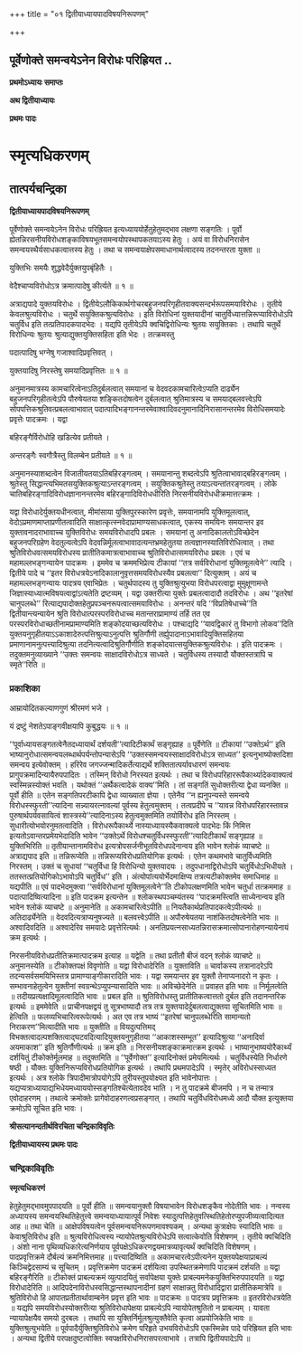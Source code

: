 +++
title = "०१ द्वितीयाध्यायपादविषयनिरूपणम्"

+++


## पूर्वेणोक्ते समन्वयेऽनेन विरोधः परिह्रियत ..

**प्रथमोऽध्यायः समाप्तः**

**अथ द्वितीयाध्यायः**

**प्रथमः पादः**

# **स्मृत्यधिकरणम्**

## **तात्पर्यचन्द्रिका**

**द्वितीयाध्यायपादविषयनिरूपणम्**

पूर्वेणोक्ते समन्वयेऽनेन विरोधः परिह्रियत इत्यध्याययोर्हेतुहेतुमद्भाव लक्षणा सङ्गतिः । पूर्वो ह्येतन्निरसनीयविरोधशङ्काविषयभूतसमन्वयोपस्थापकतयाऽस्य हेतुः । अयं वा विरोधनिरासेन समन्वयस्थैर्यसाधकत्वात्तस्य हेतुः । तथा च समन्वयाक्षेपसमाधानार्थत्वादस्य तदनन्तरता युक्ता ॥

युक्तिभिः समयैः शुद्धवेदैर्युक्तयुपबृंहितैः ।

वेदैश्चाप्यविरोधोऽत्र क्रमात्पादेषु कीर्त्यते ॥ १ ॥

अत्राद्यपादे युक्तयविरोधः । द्वितीयेऽलौकिकार्थगोचरबहुजनपरिगृहीतवाक्यसन्दर्भरूपसमयाविरोधः । तृतीये केवलश्रुत्यविरोधः । चतुर्थे सयुक्तिकश्रुत्यविरोधः । इति विरोधिनां युक्तयादीनां चातुर्विध्यात्तन्निरूप्याविरोधोऽपि चतुर्विध इति तत्प्रतिपादकपादभेदः । यद्यपि तृतीयेऽपि क्वचिद्विरोधिन्यः श्रुतयः सयुक्तिकाः । तथापि चतुर्थे विरोधिन्यः श्रुतयः श्रुत्याद्युक्तयुक्तिसहिता इति भेदः । तत्क्रमस्तु

पदात्पादिषु भग्नेषु गजाश्वादिप्रवृत्तिवत् ।

युक्तयादिषु निरस्तेषु समयादिप्रवृत्तितः ॥ १ ॥

अनुमानमात्रस्य कामचारित्वेनाऽतिदुर्बलत्वात् समयानां च वेदवदकामचारित्वेऽप्यति दार्ढ्येन बहुजनपरिगृहीतत्वेऽपि पौरुषेयतया शङ्कितदोषत्वेन दुर्बलत्वात् श्रुतिमात्रस्य च समयाद्बलवत्त्वेऽपि सोपपत्तिकश्रुतिवत्प्रबलत्वाभावात् पदात्पादिभङ्गानन्तरमेवाश्वादिवदनुमानादिनिरासानन्तरमेव विरोधिसमयादेः प्रवृत्तेः पादक्रमः । यद्वा

बहिरङ्गैर्विरोधोहि खडित्येव प्रतीयते ।

अन्तरङ्गैः स्वगौत्रैस्तु विलम्बेन प्रतीयते ॥ १ ॥

अनुमानस्याशब्दत्वेन विजातीयतयाऽतिबहिरङ्गत्वम् । समयानान्तु शब्दत्वेऽपि श्रुतित्वाभावाद्बहिरङ्गत्वम् । श्रुतेस्तु सिद्धान्त्यभिमतसयुक्तिकश्रुत्याऽन्तरङ्गत्वम् । सयुक्तिकश्रुतेस्तु तयाऽत्यन्तांतरङ्गत्वम् । लोके चातिबहिरङ्गादिविरोधज्ञानानन्तरमेव बहिरङ्गादिविरोधधीरिति निरसनीयविरोधधीक्रमात्तत्क्रमः ।

यद्वा विरोधादेर्युक्तयधीनत्वात्, मीमांसाया युक्तिपुरस्कारेण प्रवृत्तेः, समयानामपि युक्तिमूलत्वात्, वेदोऽप्रमाणमाप्ताप्रणीतत्वादिति साक्षात्कृत्स्नवेदाप्रामाण्यसाधकत्वात्, एकस्य समयिनः समयान्तर इव युक्तावनादराभावाच्च युक्तिविरोधः समयविरोधादपि प्रबलः । समयानां तु अनादिकालतोऽविच्छेदेन बहुजनपरिग्रहेण वेदतुल्यत्वेऽपि वेदवन्निर्मूलत्वाभावादत्यन्तभ्रमहेतुतया तत्वज्ञानस्यातिविरोधित्वात् । तथा श्रुतिविरोधवत्समयविरोधस्य प्रातीतिकमात्रत्वाभावाच्च श्रुतिविरोधात्समयविरोधः प्रबलः । एवं च महामल्लभङ्गन्यायेन पादक्रमः । इममेव च क्रममभिप्रेत्य टीकायां ‘‘तत्र सर्वविरोधानां युक्तिमूलत्वेने’’ त्यादि । द्वितीये पादे च ‘‘इतर विरोधत्रयेऽनादिकालानुवृत्तसमयविरोधस्यैव प्रबलत्वा’’ दित्युक्तम् । अयं च महामल्लभङ्गन्यायः पादत्रय एवाभिप्रेतः । चतुर्थपादस्य तु युक्तिश्रुत्युभया विरोधपरत्वाद्वा मुमुक्षूणामन्ते जिज्ञास्याध्यात्मविषयत्वाद्वांऽत्यतेति द्रष्टव्यम् । यद्वा उक्तरीत्या युक्तेः प्रबलत्वादादौ तदविरोधः । अथ ‘‘इतरेषां चानुपलब्धे’’ रित्याद्यपादोक्तहेतुप्रपञ्चनरूपत्वात्समयाविरोधः । अनन्तरं यदि ‘‘विप्रतिषेधाच्चे’’ति द्वितीयान्त्यन्यायेन श्रुति विरोधात्परस्परविरोधाच्च मतान्तराप्रामाण्यं तर्हि तत एव परस्परविरोधाच्छतीनामप्रामाण्यमिति शङ्कोदयाच्छत्यविरोधः । पश्चाद्यदि ‘‘यावद्विकारं तु विभागो लोकव’’दिति युक्तयनुगृहीतयाऽऽकाशादेरुत्पत्तिश्रुत्याऽनुत्पत्ति श्रुतिर्गौणी तर्ह्युपादानाऽभावादियुक्तिसहितया प्रमाणानामनुत्पत्त्यादिश्रुत्या तदनित्यत्वादिश्रुतिर्गौणीति शङ्कोदयात्सयुक्तिकश्रुत्यविरोधः । इति पादक्रमः । तदुक्तमनुव्याख्याने ‘‘उक्तः समन्वयः साक्षादविरोधोऽत्र साध्यते । चतुर्विधस्य तस्यादौ यौक्तस्तत्रापि च स्मृते’’रिति ॥

### **प्रकाशिका**

आम्रायोदितकल्याणगुणं श्रीरमणं भजे ।

यं द्रष्टुं नेशतेऽपाङ्गवीक्षयापि कुबुद्धयः ॥ १ ॥

‘‘पूर्वाध्यायसङ्गतत्वेनैतदध्यायार्थं दर्शयती’’त्यादिटीकार्थं सङ्गृह्याह ॥ पूर्वेणेति ॥ टीकायां ‘‘उक्तेऽर्थ’’ इति भाष्यानुरोधात्समन्वयलब्धार्थपर्यन्तोपन्यासेऽपि ‘‘उक्तस्समन्वयस्साक्षादविरोधोऽत्र साध्यत’’ इत्यनुभाष्योक्तदिशा समन्वय इत्येवोक्तम् । हरिरेव जगज्जन्मादिकर्तेत्याद्यर्थे शक्तितात्पर्यावधारणं समन्वयः प्रागुपक्रमादिन्यायैरुपपादितः । तस्मिन् विरोधो निरस्यत इत्यर्थः । तथा च विरोधपरिहाररूपैकार्थ्यादेकवाक्यत्वं स्वस्मिन्नस्योक्तं भवति । यथोक्तं ‘‘अर्थैकत्वादेकं वाक्य’’मिति । तां सङ्गतिं सुधोक्तरीत्या द्वेधा व्यनक्ति ॥ पूर्वो हीति ॥ एतेन सङ्गतिपरटीकापि द्वेधा व्याख्याता ज्ञेया । एतेनैव ‘‘न ह्यनुपन्यस्ते समन्वये विरोधस्स्फुरती’’त्यादिना सन्न्यायरत्नावल्यां पूर्वस्य हेतुत्वमुक्तम् । तत्वप्रदीपे च ‘‘यावन्न विरोधपरिहारस्तावन्न पुरुषार्थपर्यवसायित्वं शास्त्रस्ये’’त्यादिनाऽस्य हेतुत्वमुक्तमिति तयोर्विरोध इति निरस्तम् । सुधारीत्योभयोरनुमतत्वादिति । विरोधरूपैकार्थ्ये नास्याध्यायस्यैकवाक्यत्वे पादभेदः किं निमित्त इत्यतोऽवान्तरप्रमेयभेदादिति भावेन ‘‘उक्तेऽर्थे विरोधश्चतुर्विधस्स्फुरती’’त्यादिटीकार्थं सङ्गृह्याह ॥ युक्तिभिरिति ॥ तृतीयान्तानामविरोध इत्यत्रोपसर्जनीभूतविरोधपदेनान्वय इति भावेन श्लोकं व्याचष्टे ॥ अत्राद्यपाद इति ॥ तन्निरूप्येति ॥ तन्निरूप्यविरोधप्रतियोगिक इत्यर्थः । एतेन कथमभावे चातुर्विध्यमिति निरस्तम् । उक्तं च सुधायां ‘‘चतुर्विधा हि विरोधिन्यो युक्तयादयः । तदुपधानाद्विरोधोऽपि चतुर्विधोऽभिधीयते । ततस्तत्प्रतियोगिकोऽभावोऽपि चतुर्विध’’ इति । अंत्योपांत्ययोर्भेदमाक्षिप्य तत्रत्यटीकोक्तमेव समाधिमाह ॥ यद्यपीति ॥ एवं पादभेदमुक्त्वा ‘‘सर्वविरोधानां युक्तिमूलत्वेने’’ति टीकोपलक्षणमिति भावेन चतुर्धा तत्क्रममाह ॥ पदात्पादिष्वित्यादिना ॥ इति पादक्रम इत्यन्तेन ॥ श्लोकस्थपञ्चम्यंतस्य ‘‘पादक्रमस्त्विति साध्येनान्वय इति भावेन श्लोकं व्याचष्टे ॥ अनुमानेति ॥ अकामचारित्वेऽपीति ॥ नियतैकार्थप्रतिपादकत्वेऽपीत्यर्थः ॥ अतिदार्ढ्येनेति ॥ वेदवदित्यत्राप्यनुषज्यते ॥ बलवत्त्वेऽपीति ॥ अपौरुषेयतया नाशंकितदोषत्वेनेति भावः ॥ अश्वादिवदिति ॥ अश्वादेरिव समयादेः प्रवृत्तेरित्यर्थः । अनतिप्रयत्नसाध्यतन्निरासक्रमात्सोपानारोहणन्यायेनायं क्रम इत्यर्थः ।

निरसनीयविरोधप्रतीतिक्रमात्पादक्रम इत्याह ॥ यद्वेति ॥ तथा प्रतीतौ बीजं वदन् श्लोकं व्याचष्टे ॥ अनुमानस्येति ॥ टीकोक्तपक्षं विवृणोति ॥ यद्वा विरोधादेरिति ॥ युक्ताविति ॥ चार्वाकस्य तत्रानादरेऽपि तदन्यसर्वसमयिभिस्तत्र प्रामाण्याङ्गीकारादिति भावः । यद्वा समयान्तर इव युक्तौ तेनाप्यनादरो न कृतः । सम्भावनाहेतुत्वेन युक्तीनां स्वग्रन्थेऽप्युपन्यासादिति भावः ॥ अविच्छेदेनेति ॥ प्रवाहत इति भावः ॥ निर्मूलत्वेति ॥ तदीयप्रत्यक्षादिमूलत्वादिति भावः ॥ प्रबल इति ॥ श्रुतिविरोधस्तु प्रातीतिकत्वात्ततो दुर्बल इति तदानन्तरिक इत्यर्थः ॥ इममेवेति ॥ प्राचीनपक्षद्वयं तु सूत्रभाष्यादौ तत्र तत्र युक्तयादेर्दुबलत्वाद्युक्तया सूचितमिति भावः ॥ हेत्विति ॥ फलव्यभिचारित्वरूपेत्यर्थः । अत एव तत्र भाष्यं ‘‘इतरेषां चानुपलब्धेरिति सामान्यतो निराकरण’’मित्यादीति भावः ॥ युक्तीति ॥ वियदुत्पत्तिमद् विभक्तत्वादल्पशक्तित्वाद्घटवदित्यादियुक्तयनुगृहीतया ‘‘आकाशस्सम्भूत’’ इत्यादिश्रुत्या ‘‘अनादिर्वा अयमाकाश’’ इति श्रुतिर्गौणीत्यर्थः ॥ क्रम इति ॥ निरसनीयशङ्काक्रमात्क्रम इत्यर्थः । भाष्यानुभाष्ययोरैकार्थ्यं दर्शयितुं टीकोक्तेर्मूलमाह ॥ तदुक्तमिति ॥ ‘‘पूर्वेणोक्त’’ इत्यादिनोक्तं प्रमेयमित्यर्थः । चतुर्विधस्येति निर्धारणे षष्ठी । यौक्तः युक्तिनिरूप्यविरोधप्रतियोगिक इत्यर्थः । तथापि प्रथमपादेऽपि । स्मृतेर् अविरोधस्साध्यत इत्यर्थः । अत्र श्लोके त्रिपादीमात्रोपयोगेऽपि तुरीयस्तूपयोक्ष्यत इति भावेनोपात्तः । यद्यप्यत्राध्यायाद्यभिधेयमध्याययोस्सङ्गतिश्चेत्येतावदेव भाति । न तु पादक्रमे बीजमपि । न च तन्मात्र एवोदाहरणम् । तथात्वे क्रमोक्तेः प्रागेवोदाहरणत्वप्रसङ्गात् । तथापि चतुर्विधविरोधमध्ये आदौ यौक्त इत्युक्तया क्रमोऽपि सूचित इति भावः ।

**श्रीसत्यानन्दतीर्थविरचिता चन्द्रिकाविवृतिः**

**द्वितीयाध्यायस्य प्रथमः पादः**

### **चन्द्रिकाविवृतिः**

**स्मृत्यधिकरणं**

हेतुहेतुमद्भावमुपपादयति ॥ पूर्वो हीति ॥ समन्वयानुक्तौ विषयाभावेन विरोधशङ्कैव नोदेतीति भावः । नन्वस्य अध्यायस्य समन्वयस्थितिहेतुत्त्वे समन्वयाध्यायात्पूर्वं निवेशः स्यादुत्पत्तिहेतुवत्स्थितिहेतोरप्युपजीव्यत्वादित्यत आह ॥ तथा चेति ॥ आक्षेपविषयत्वेन पूर्वसमन्वयनिरूपणमावश्यकम् । अन्यथा कुत्राक्षेपः स्यादिति भावः ॥ केवाश्रुतिविरोध इति ॥ श्रुत्यविरोधित्वस्य न्यायोपेतश्रुत्यविरोधेऽपि सत्वात्केवोति विशेषणम् । तृतीये क्वचिदिति । अंशो नाना पृथिव्यधिकारेत्यनिर्णयाय पूर्वपक्षेऽधिकरणद्वयमात्रव्यावृत्यर्थं क्वचिदिति विशेषणम् । पादप्रवृत्तिक्रमे दौर्बल्यं क्रमनिमित्तमाह ॥ पत्त्यादिष्विति ॥ अकामचारत्वेऽपीत्यनेन युक्तयपेक्षयाप्राबल्यं किञ्चिद्वेदसाम्यं च सूचितम् । प्रवृत्तिक्रमेण पादक्रमं दर्शयित्वा उपस्थितक्रमेणापि पादक्रमं दर्शयति ॥ यद्वा बहिरङ्गैरिति ॥ टीकोक्तं प्राबल्यक्रमं व्युत्पादयितुं सर्वापेक्षया युक्तेः प्राबल्यमनेकयुक्तिभिरुपपादयति ॥ यद्वा विरोधादेरिति ॥ आदिपदेनाविरोधस्वसिद्धान्तस्थापनादीनां ग्रहणं साक्षान्नतु विरोधादिद्वारा प्रातीतिकमात्रेपि ॥ श्रुतिविरोधो हि आपातप्रतीतार्थावाम्बनेन प्रवृत्त इति भावः ॥ पादक्रमः ॥ पादत्रय प्रवृत्तिक्रमः ॥ इतरविरोधत्रयेति ॥ यद्यपि समयविरोधस्योक्तरीत्या श्रुतिविरोधापेक्षया प्राबल्येऽपि न्यायोपेतश्रुतितो न प्राबल्यम् । यावता न्यायापेक्षयैव समयो दुरबलः । तथापि सा युक्तिर्निर्मूलश्रुत्युक्तैवेति कृत्वा अप्रयोजिकेति भावः ॥ युक्तिश्रुत्युभयेति ॥ पूर्वपादैर्युक्तिश्रुतिविरोधे क्रमेण परिहृते उभयविरोधोऽपि एकस्मिन्नेव पादे परिह्रियत इति भावः । अन्यथा द्वितीये परपक्षदुष्टत्वोक्तिः स्वपक्षविरोधनिरासपरत्वाभावे । तत्रापि द्वितीयपादेऽपि ॥

